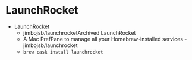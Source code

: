 # LaunchRocket
- [LaunchRocket](https://github.com/jimbojsb/launchrocket)
  -  jimbojsb/launchrocketArchived LaunchRocket
  - A Mac PrefPane to manage all your Homebrew-installed services - jimbojsb/launchrocket
  - `brew cask install launchrocket`
